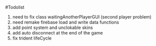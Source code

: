 #Todolist
1. need to fix class waitingAnotherPlayerGUI (second player problem)
2. need remake firebase load and write data functions
3. add point system and unclokable skins
4. add auto disconnect at the end of the game
5. fix trident lifeCycle